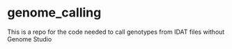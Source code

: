 # genome_calling
This is a repo for the code needed to call genotypes from IDAT files without Genome Studio
